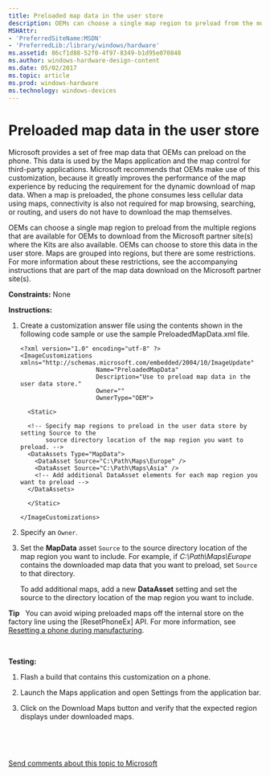 ```yaml
---
title: Preloaded map data in the user store
description: OEMs can choose a single map region to preload from the multiple regions that are available for OEMs to download from the Microsoft partner site(s) where the Kits are also available.
MSHAttr:
- 'PreferredSiteName:MSDN'
- 'PreferredLib:/library/windows/hardware'
ms.assetid: 86cf1d88-52f0-4f97-8349-b1d95e070848
ms.author: windows-hardware-design-content
ms.date: 05/02/2017
ms.topic: article
ms.prod: windows-hardware
ms.technology: windows-devices
---
```


# Preloaded map data in the user store


Microsoft provides a set of free map data that OEMs can preload on the phone. This data is used by the Maps application and the map control for third-party applications. Microsoft recommends that OEMs make use of this customization, because it greatly improves the performance of the map experience by reducing the requirement for the dynamic download of map data. When a map is preloaded, the phone consumes less cellular data using maps, connectivity is also not required for map browsing, searching, or routing, and users do not have to download the map themselves.

OEMs can choose a single map region to preload from the multiple regions that are available for OEMs to download from the Microsoft partner site(s) where the Kits are also available. OEMs can choose to store this data in the user store. Maps are grouped into regions, but there are some restrictions. For more information about these restrictions, see the accompanying instructions that are part of the map data download on the Microsoft partner site(s).

<a href="" id="constraints---none"></a>**Constraints:** None  

<a href="" id="instructions-"></a>**Instructions:**  
1.  Create a customization answer file using the contents shown in the following code sample or use the sample PreloadedMapData.xml file.

    ``` syntax
    <?xml version="1.0" encoding="utf-8" ?>
    <ImageCustomizations xmlns="http://schemas.microsoft.com/embedded/2004/10/ImageUpdate"  
                         Name="PreloadedMapData"  
                         Description="Use to preload map data in the user data store."  
                         Owner=""  
                         OwnerType="OEM"> 
      
      <Static>  

      <!-- Specify map regions to preload in the user data store by setting Source to the 
           source directory location of the map region you want to preload. -->
      <DataAssets Type="MapData">  
        <DataAsset Source="C:\Path\Maps\Europe" />  
        <DataAsset Source="C:\Path\Maps\Asia" />  
        <!-- Add additional DataAsset elements for each map region you want to preload -->
      </DataAssets>

      </Static>

    </ImageCustomizations>
    ```

2.  Specify an `Owner`.

3.  Set the **MapData** asset `Source` to the source directory location of the map region you want to include. For example, if *C:\\Path\\Maps\\Europe* contains the downloaded map data that you want to preload, set `Source` to that directory.

    To add additional maps, add a new **DataAsset** setting and set the source to the directory location of the map region you want to include.

**Tip**  
You can avoid wiping preloaded maps off the internal store on the factory line using the [ResetPhoneEx] API. For more information, see [Resetting a phone during manufacturing](https://msdn.microsoft.com/en-us/windows/hardware/commercialize/service/mobile/resetting-the-phone).

 

<a href="" id="testing-"></a>**Testing:**  
1.  Flash a build that contains this customization on a phone.

2.  Launch the Maps application and open Settings from the application bar.

3.  Click on the Download Maps button and verify that the expected region displays under downloaded maps.

 

 

[Send comments about this topic to Microsoft](mailto:wsddocfb@microsoft.com?subject=Documentation%20feedback%20%5Bp_phCustomization\p_phCustomization%5D:%20Preloaded%20map%20data%20in%20the%20user%20store%20%20RELEASE:%20%289/7/2016%29&body=%0A%0APRIVACY%20STATEMENT%0A%0AWe%20use%20your%20feedback%20to%20improve%20the%20documentation.%20We%20don't%20use%20your%20email%20address%20for%20any%20other%20purpose,%20and%20we'll%20remove%20your%20email%20address%20from%20our%20system%20after%20the%20issue%20that%20you're%20reporting%20is%20fixed.%20While%20we're%20working%20to%20fix%20this%20issue,%20we%20might%20send%20you%20an%20email%20message%20to%20ask%20for%20more%20info.%20Later,%20we%20might%20also%20send%20you%20an%20email%20message%20to%20let%20you%20know%20that%20we've%20addressed%20your%20feedback.%0A%0AFor%20more%20info%20about%20Microsoft's%20privacy%20policy,%20see%20http://privacy.microsoft.com/default.aspx. "Send comments about this topic to Microsoft")




